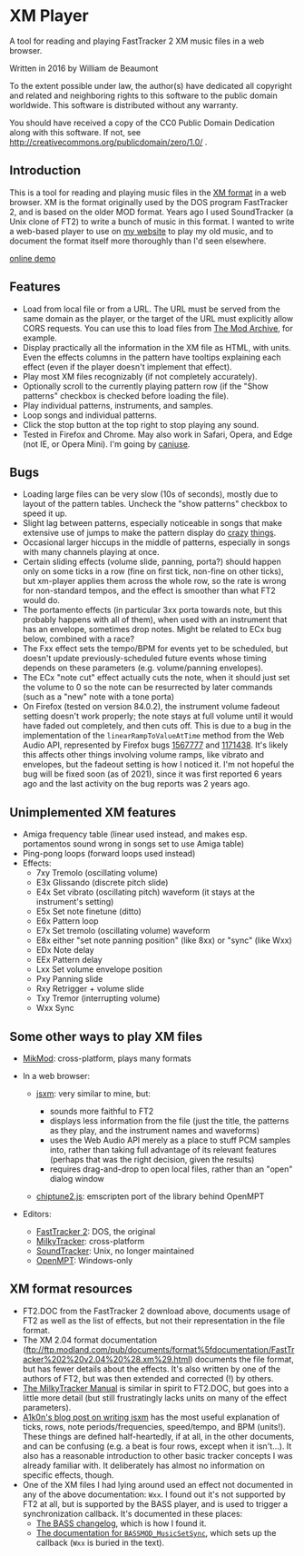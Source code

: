 # XM Player

A tool for reading and playing FastTracker 2 XM music files in a web browser.

Written in 2016 by William de Beaumont

To the extent possible under law, the author(s) have dedicated all copyright and related and neighboring rights to this software to the public domain worldwide. This software is distributed without any warranty.

You should have received a copy of the CC0 Public Domain Dedication along with this software. If not, see http://creativecommons.org/publicdomain/zero/1.0/ .

## Introduction

This is a tool for reading and playing music files in the [XM format](https://en.wikipedia.org/wiki/XM_%28file_format%29) in a web browser. XM is the format originally used by the DOS program FastTracker 2, and is based on the older MOD format. Years ago I used SoundTracker (a Unix clone of FT2) to write a bunch of music in this format. I wanted to write a web-based player to use on [my website](http://www.uofr.net/~willdb/music/) to play my old music, and to document the format itself more thoroughly than I'd seen elsewhere.

[online demo](http://www.uofr.net/~willdb/music/xm-player.html)

## Features

 - Load from local file or from a URL. The URL must be served from the same domain as the player, or the target of the URL must explicitly allow CORS requests. You can use this to load files from [The Mod Archive](https://modarchive.org/), for example.
 - Display practically all the information in the XM file as HTML, with units. Even the effects columns in the pattern have tooltips explaining each effect (even if the player doesn't implement that effect).
 - Play most XM files recognizably (if not completely accurately).
 - Optionally scroll to the currently playing pattern row (if the "Show patterns" checkbox is checked before loading the file).
 - Play individual patterns, instruments, and samples.
 - Loop songs and individual patterns.
 - Click the stop button at the top right to stop playing any sound.
 - Tested in Firefox and Chrome. May also work in Safari, Opera, and Edge (not IE, or Opera Mini). I'm going by [caniuse](http://caniuse.com/#feat=audio-api).

## Bugs

 - Loading large files can be very slow (10s of seconds), mostly due to layout of the pattern tables. Uncheck the "show patterns" checkbox to speed it up.
 - Slight lag between patterns, especially noticeable in songs that make extensive use of jumps to make the pattern display do [crazy](http://www.uofr.net/~willdb/music/xm-player.html#https://api.modarchive.org/downloads.php?moduleid=46653) [things](http://www.uofr.net/~willdb/music/xm-player.html#https://api.modarchive.org/downloads.php?moduleid=160630).
 - Occasional larger hiccups in the middle of patterns, especially in songs with many channels playing at once.
 - Certain sliding effects (volume slide, panning, porta?) should happen only on some ticks in a row (fine on first tick, non-fine on other ticks), but xm-player applies them across the whole row, so the rate is wrong for non-standard tempos, and the effect is smoother than what FT2 would do.
 - The portamento effects (in particular 3xx porta towards note, but this probably happens with all of them), when used with an instrument that has an envelope, sometimes drop notes. Might be related to ECx bug below, combined with a race?
 - The Fxx effect sets the tempo/BPM for events yet to be scheduled, but doesn't update previously-scheduled future events whose timing depends on these parameters (e.g. volume/panning envelopes).
 - The ECx "note cut" effect actually cuts the note, when it should just set the volume to 0 so the note can be resurrected by later commands (such as a "new" note with a tone porta)
 - On Firefox (tested on version 84.0.2), the instrument volume fadeout setting doesn't work properly; the note stays at full volume until it would have faded out completely, and then cuts off. This is due to a bug in the implementation of the `linearRampToValueAtTime` method from the Web Audio API, represented by Firefox bugs [1567777](https://bugzilla.mozilla.org/show_bug.cgi?id=1567777) and [1171438](https://bugzilla.mozilla.org/show_bug.cgi?id=1171438). It's likely this affects other things involving volume ramps, like vibrato and envelopes, but the fadeout setting is how I noticed it. I'm not hopeful the bug will be fixed soon (as of 2021), since it was first reported 6 years ago and the last activity on the bug reports was 2 years ago.

## Unimplemented XM features

 - Amiga frequency table (linear used instead, and makes esp. portamentos sound wrong in songs set to use Amiga table)
 - Ping-pong loops (forward loops used instead)
 - Effects:
   - 7xy Tremolo (oscillating volume)
   - E3x Glissando (discrete pitch slide)
   - E4x Set vibrato (oscillating pitch) waveform (it stays at the instrument's setting)
   - E5x Set note finetune (ditto)
   - E6x Pattern loop
   - E7x Set tremolo (oscillating volume) waveform
   - E8x either "set note panning position" (like 8xx) or "sync" (like Wxx)
   - EDx Note delay
   - EEx Pattern delay
   - Lxx Set volume envelope position
   - Pxy Panning slide
   - Rxy Retrigger + volume slide
   - Txy Tremor (interrupting volume)
   - Wxx Sync

## Some other ways to play XM files

 - [MikMod](http://mikmod.sourceforge.net/): cross-platform, plays many formats
 - In a web browser:
   - [jsxm](https://github.com/a1k0n/jsxm/): very similar to mine, but:
     - sounds more faithful to FT2
     - displays less information from the file (just the title, the patterns as they play, and the instrument names and waveforms)
     - uses the Web Audio API merely as a place to stuff PCM samples into, rather than taking full advantage of its relevant features (perhaps that was the right decision, given the results)
     - requires drag-and-drop to open local files, rather than an "open" dialog window

   - [chiptune2.js](https://github.com/deskjet/chiptune2.js): emscripten port of the library behind OpenMPT

 - Editors:
   - [FastTracker 2](http://www.pouet.net/prod.php?which=13350): DOS, the original
   - [MilkyTracker](http://milkytracker.github.io/): cross-platform
   - [SoundTracker](http://www.soundtracker.org/): Unix, no longer maintained
   - [OpenMPT](https://openmpt.org/): Windows-only

## XM format resources

 - FT2.DOC from the FastTracker 2 download above, documents usage of FT2 as well as the list of effects, but not their representation in the file format.
 - The XM 2.04 format documentation (ftp://ftp.modland.com/pub/documents/format%5fdocumentation/FastTracker%202%20v2.04%20%28.xm%29.html) documents the file format, but has fewer details about the effects. It's also written by one of the authors of FT2, but was then extended and corrected (!) by others.
 - [The MilkyTracker Manual](http://milkytracker.github.io/docs/MilkyTracker.html) is similar in spirit to FT2.DOC, but goes into a little more detail (but still frustratingly lacks units on many of the effect parameters).
 - [A1k0n's blog post on writing jsxm](https://www.a1k0n.net/2015/11/09/javascript-ft2-player.html) has the most useful explanation of ticks, rows, note periods/frequencies, speed/tempo, and BPM (units!). These things are defined half-heartedly, if at all, in the other documents, and can be confusing (e.g. a beat is four rows, except when it isn't...). It also has a reasonable introduction to other basic tracker concepts I was already familiar with. It deliberately has almost no information on specific effects, though.
 - One of the XM files I had lying around used an effect not documented in any of the above documentation: `Wxx`. I found out it's not supported by FT2 at all, but is supported by the BASS player, and is used to trigger a synchronization callback. It's documented in these places:
   - [The BASS changelog](https://github.com/azuisleet/gmodmodules/blob/master/gm_bass/bass/bass.txt#L1688), which is how I found it.
   - [The documentation for `BASSMOD_MusicSetSync`](http://wingzone.tripod.com/bassmod/BASSMOD_MusicSetSync.html), which sets up the callback (`Wxx` is buried in the text).

